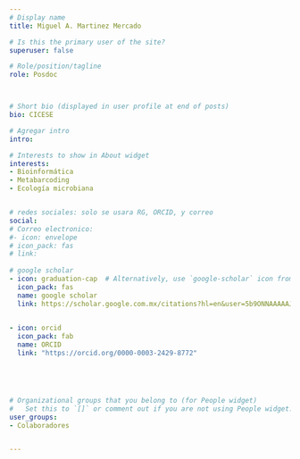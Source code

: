 ```yaml
---
# Display name
title: Miguel A. Martinez Mercado

# Is this the primary user of the site?
superuser: false

# Role/position/tagline
role: Posdoc



# Short bio (displayed in user profile at end of posts)
bio: CICESE

# Agregar intro
intro: 

# Interests to show in About widget
interests: 
- Bioinformática
- Metabarcoding
- Ecología microbiana


# redes sociales: solo se usara RG, ORCID, y correo
social:
# Correo electronico:
#- icon: envelope
# icon_pack: fas
# link: 
  
# google scholar
- icon: graduation-cap  # Alternatively, use `google-scholar` icon from `ai` icon pack
  icon_pack: fas
  name: google scholar
  link: https://scholar.google.com.mx/citations?hl=en&user=5b9ONNAAAAAJ
  

- icon: orcid
  icon_pack: fab
  name: ORCID
  link: "https://orcid.org/0000-0003-2429-8772"





# Organizational groups that you belong to (for People widget)
#   Set this to `[]` or comment out if you are not using People widget.
user_groups:
- Colaboradores


---
```


